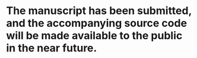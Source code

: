# The manuscript has been submitted, and the accompanying source code will be made available to the public in the near future.
